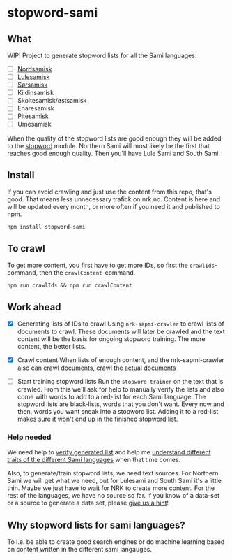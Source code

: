 # stopword-sami
## What
WIP! Project to generate stopword lists for all the Sami languages:
* [ ] [Nordsamisk](https://snl.no/nordsamisk)
* [ ] [Lulesamisk](https://snl.no/lulesamisk)
* [ ] [Sørsamisk](https://snl.no/s%C3%B8rsamisk)
* [ ] Kildinsamisk
* [ ] Skoltesamisk/østsamisk
* [ ] Enaresamisk
* [ ] Pitesamisk
* [ ] Umesamisk

When the quality of the stopword lists are good enough they will be added to the [stopword](https://github.com/fergiemcdowall/stopword) module. Northern Sami will most likely be the first that reaches good enough quality. Then you'll have Lule Sami and South Sami.

## Install
If you can avoid crawling and just use the content from this repo, that's good. That means less unnecessary trafick on nrk.no. Content is here and will be updated every month, or more often if you need it and published to npm.

```console
npm install stopword-sami
```

## To crawl
To get more content, you first have to get more IDs, so first the `crawlIds`-command, then the `crawlContent`-command.

```console
npm run crawlIds && npm run crawlContent
```

## Work ahead

* [x] Generating lists of IDs to crawl
  Using `nrk-sapmi-crawler` to crawl lists of documents to crawl. These documents will later be crawled and the text content will be the basis for ongoing stopword training. The more content, the better lists.



* [x] Crawl content
  When lists of enough content, and the nrk-sapmi-crawler also can crawl documents, crawl the actual documents

* [ ] Start training stopword lists
  Run the `stopword-trainer` on the text that is crawled. From this we'll ask for help to manually verify the lists and also come with words to add to a red-list for each Sami language. The stopword lists are black-lists, words that you don't want. Every now and then, words you want sneak into a stopword list. Adding it to a red-list makes sure it won't end up in the finished stopword list.

### Help needed

We need help to [verify generated list](https://github.com/eklem/stopword-sami/issues/3) and help me [understand different traits of the different Sami languages](https://github.com/eklem/stopword-sami/issues/6) when that time comes.

Also, to generate/train stopword lists, we need text sources. For Northern Sami we will get what we need, but for Lulesami and South Sami it's a little thin. Maybe we just have to wait for NRK to create more content. For the rest of the languages, we have no source so far. If you know of a data-set or a source to generate a data set, please [give us a hint](https://github.com/eklem/stopword-sami/issues/new)!

## Why stopword lists for sami languages?
To i.e. be able to create good search engines or do machine learning based on content written in the different sami langauges.
